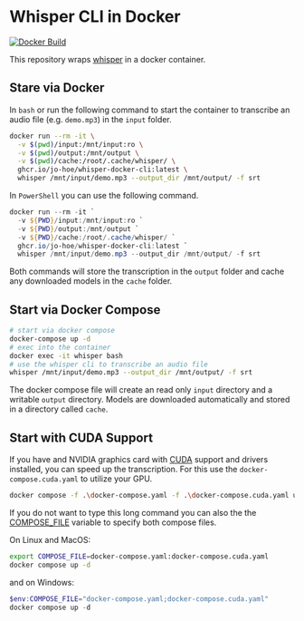 # Whisper CLI in Docker

[![Docker Build](https://github.com/jo-hoe/whisper-docker-cli/actions/workflows/docker-build-test.yml/badge.svg)](https://github.com/jo-hoe/whisper-docker-cli/actions?workflow=docker-build-test)

This repository wraps [whisper](https://github.com/openai/whisper) in a docker container.

## Stare via Docker

In `bash` or run the following command to start the container to transcribe an audio file (e.g. `demo.mp3`) in the `input` folder.

```bash
docker run --rm -it \
  -v $(pwd)/input:/mnt/input:ro \
  -v $(pwd)/output:/mnt/output \
  -v $(pwd)/cache:/root/.cache/whisper/ \
  ghcr.io/jo-hoe/whisper-docker-cli:latest \
  whisper /mnt/input/demo.mp3 --output_dir /mnt/output/ -f srt
```

In `PowerShell` you can use the following command.

```PowerShell
docker run --rm -it `
  -v ${PWD}/input:/mnt/input:ro `
  -v ${PWD}/output:/mnt/output `
  -v ${PWD}/cache:/root/.cache/whisper/ `
  ghcr.io/jo-hoe/whisper-docker-cli:latest `
  whisper /mnt/input/demo.mp3 --output_dir /mnt/output/ -f srt
```

Both commands will store the transcription in the `output` folder and cache any downloaded models in the `cache` folder.

## Start via Docker Compose

```bash
# start via docker compose
docker-compose up -d
# exec into the container
docker exec -it whisper bash
# use the whisper cli to transcribe an audio file
whisper /mnt/input/demo.mp3 --output_dir /mnt/output/ -f srt
```

The docker compose file will create an read only `input` directory and a writable `output` directory.
Models are downloaded automatically and stored in a directory called `cache`.

## Start with CUDA Support

If you have and NVIDIA graphics card with [CUDA](https://developer.nvidia.com/cuda-downloads) support and drivers installed, you can speed up the transcription. For this use the `docker-compose.cuda.yaml` to utilize your GPU.

```bash
docker compose -f .\docker-compose.yaml -f .\docker-compose.cuda.yaml up -d
```

If you do not want to type this long command you can also the the [COMPOSE_FILE](https://docs.docker.com/compose/environment-variables/envvars/#compose_file) variable to specify both compose files.

On Linux and MacOS:

```bash
export COMPOSE_FILE=docker-compose.yaml:docker-compose.cuda.yaml
docker compose up -d
```

and on Windows:

```PowerShell
$env:COMPOSE_FILE="docker-compose.yaml;docker-compose.cuda.yaml"
docker compose up -d
```
